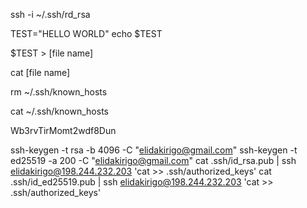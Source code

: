 ssh -i ~/.ssh/rd_rsa

TEST="HELLO WORLD"
echo $TEST

$TEST > [file name]

cat [file name]

rm ~/.ssh/known_hosts

cat ~/.ssh/known_hosts

Wb3rvTirMomt2wdf8Dun

ssh-keygen -t rsa -b 4096 -C "elidakirigo@gmail.com"
ssh-keygen -t ed25519 -a 200 -C "elidakirigo@gmail.com"
cat .ssh/id_rsa.pub | ssh elidakirigo@198.244.232.203 'cat >> .ssh/authorized_keys'
cat .ssh/id_ed25519.pub | ssh elidakirigo@198.244.232.203 'cat >> .ssh/authorized_keys'
